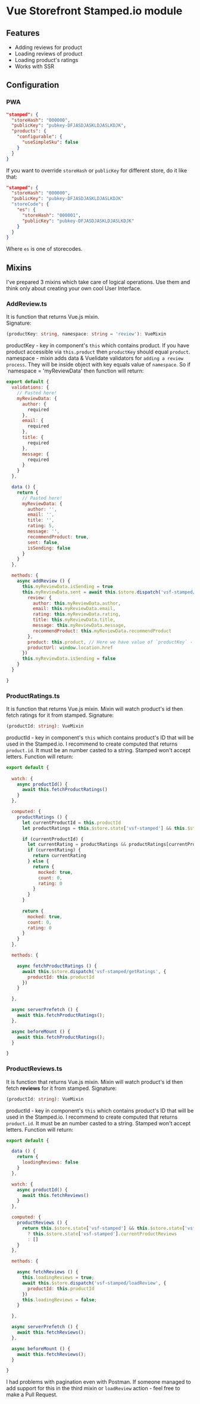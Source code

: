 # Vue Storefront Stamped.io module
## Features
- Adding reviews for product
- Loading reviews of product
- Loading product's ratings
- Works with SSR

## Configuration
### PWA
```json
"stamped": {
  "storeHash": "000000",
  "publicKey": "pubkey-DFJASDJASKLDJASLKDJK",
  "products": {
    "configurable": {
      "useSimpleSku": false
    }
  }
}
```

If you want to override `storeHash` or `publicKey` for different store, do it like that:
```json
"stamped": {
  "storeHash": "000000",
  "publicKey": "pubkey-DFJASDJASKLDJASLKDJK"
  "storeCode": {
    "es": {
      "storeHash": "000001",
      "publicKey": "pubkey-DFJASDJASKLDJASLKDJK"
    }
  }
}
```

Where `es` is one of storecodes.

## Mixins
I've prepared 3 mixins which take care of logical operations. Use them and think only about creating your own cool User Interface.

### AddReview.ts
It is function that returns Vue.js mixin.   
Signature:
```ts
(productKey: string, namespace: string = 'review'): VueMixin
```
productKey - key in component's `this` which contains product. If you have product accessible via `this.product` then `productKey` should equal `product`.
namespace - mixin adds data & Vuelidate validators for `adding a review process`. They will be inside object with key equals value of `namespace`. So if `namespace = 'myReviewData' then function will return:
```js
export default {
  validations: {
    // Pasted here!
    myReviewData: {
      author: {
        required
      },
      email: {
        required
      },
      title: {
        required
      },
      message: {
        required
      }
    }
  },

  data () {
    return {
      // Pasted here!
      myReviewData: {
        author: '',
        email: '',
        title: '',
        rating: 5,
        message: '',
        recommendProduct: true,
        sent: false,
        isSending: false
      }
    }
  },

  methods: {
    async addReview () {
      this.myReviewData.isSending = true
      this.myReviewData.sent = await this.$store.dispatch('vsf-stamped/addReview', {
        review: {
          author: this.myReviewData.author,
          email: this.myReviewData.email,
          rating: this.myReviewData.rating,
          title: this.myReviewData.title,
          message: this.myReviewData.message,
          recommendProduct: this.myReviewData.recommendProduct
        },
        product: this.product, // Here we have value of `productKey` - the first argument
        productUrl: window.location.href
      })
      this.myReviewData.isSending = false
    }
  }

}
```

### ProductRatings.ts
It is function that returns Vue.js mixin. Mixin will watch product's id then fetch ratings for it from stamped.
Signature:
```ts
(productId: string): VueMixin
```
productId - key in component's `this` which contains product's ID that will be used in the Stamped.io. I recommend to create computed that returns `product.id`. It must be an number casted to a string. Stamped won't accept letters. Function will return:
```js
export default {
  
  watch: {
    async productId() {
      await this.fetchProductRatings()
    }
  },

  computed: {
    productRatings () {
      let currentProductId = this.productId
      let productRatings = this.$store.state['vsf-stamped'] && this.$store.state['vsf-stamped'].productsRating

      if (currentProductId) {
        let currentRating = productRatings && productRatings[currentProductId+'']
        if (currentRating) {
          return currentRating
        } else {
          return {
            mocked: true,
            count: 0,
            rating: 0
          }
        }
      }
        
      return {
        mocked: true,
        count: 0,
        rating: 0
      }
    }
  },

  methods: {

    async fetchProductRatings () {
      await this.$store.dispatch('vsf-stamped/getRatings', {
        productId: this.productId
      })
    }

  },

  async serverPrefetch () {
    await this.fetchProductRatings();
  },

  async beforeMount () {
    await this.fetchProductRatings();
  }

}
```

### ProductReviews.ts
It is function that returns Vue.js mixin. Mixin will watch product's id then fetch **reviews** for it from stamped.
Signature:
```ts
(productId: string): VueMixin
```
productId - key in component's `this` which contains product's ID that will be used in the Stamped.io. I recommend to create computed that returns `product.id`. It must be an number casted to a string. Stamped won't accept letters. Function will return:
```js
export default {

  data () {
    return {
      loadingReviews: false
    }
  },

  watch: {
    async productId() {
      await this.fetchReviews()
    }
  },

  computed: {
    productReviews () {
      return this.$store.state['vsf-stamped'] && this.$store.state['vsf-stamped'].currentProductReviews
        ? this.$store.state['vsf-stamped'].currentProductReviews
        : []
    }
  },

  methods: {

    async fetchReviews () {
      this.loadingReviews = true;
      await this.$store.dispatch('vsf-stamped/loadReview', {
        productId: this.productId
      })
      this.loadingReviews = false;
    }

  },

  async serverPrefetch () {
    await this.fetchReviews();
  },

  async beforeMount () {
    await this.fetchReviews();
  }

}
```

I had problems with pagination even with Postman. If someone managed to add support for this in the third mixin or `loadReview` action - feel free to make a Pull Request.